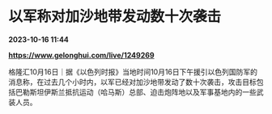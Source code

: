 # 以军称对加沙地带发动数十次袭击

**2023-10-16 11:44**

**https://www.gelonghui.com/live/1249269**

格隆汇10月16日｜据《以色列时报》当地时间10月16日下午援引以色列国防军的消息称，在过去几个小时内，以军已经对加沙地带发动了数十次袭击，攻击目标包括巴勒斯坦伊斯兰抵抗运动（哈马斯）总部、迫击炮阵地以及军事基地内的一些武装人员。